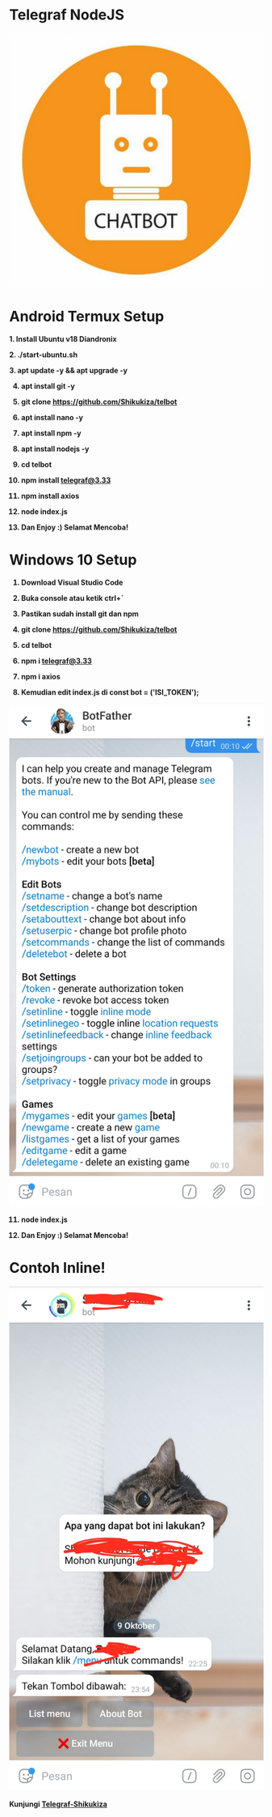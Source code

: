 # Telegraf NodeJS

![screenshot](Screenshot_20201009-220816_WhatsApp.jpg)

# Android Termux Setup

<b>1. Install Ubuntu v18 Diandronix</b>

<b>2. <b>./start-ubuntu.sh</b>

<b>3. <b>apt update -y && apt upgrade -y</b>

4. <b>apt install git -y<b>

5. <b>git clone https://github.com/Shikukiza/telbot</b>

6. <b>apt install nano -y</b>

7. <b>apt install npm -y</b>

8. <b>apt install nodejs -y</b>

9. <b>cd telbot</b>

10. <b>npm install telegraf@3.33<b>

11. <b>npm install axios</b>

12. <b>node index.js</b>

13. <b>Dan Enjoy :) Selamat Mencoba!</b>

# Windows 10 Setup

1. <b>Download Visual Studio Code<b>

2. <b>Buka console atau ketik ctrl+`</b>

3. <b>Pastikan sudah install git dan npm</b>

4. <b>git clone https://github.com/Shikukiza/telbot</b>

5. <b>cd telbot</b>

6. <b>npm i telegraf@3.33</b>

7. <b>npm i axios</b>

10. </b>Kemudian edit index.js di const bot = ('ISI_TOKEN');</b>

![screenshot](Screenshot_20201010-001025_Telegram.jpg)

11. <b>node index.js</b>

12. <b>Dan Enjoy :) Selamat Mencoba!</b>

# Contoh Inline!

![screenshot](Screenshot_20201009-235539_Telegram.jpg)

Kunjungi <a href="https://github.com/Shikukiza/telegraf_bot">Telegraf-Shikukiza</a>
